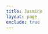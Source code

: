 ```yaml
---
title: Jasmine
layout: page
exclude: true
---
```


<!--stackedit_data:
eyJoaXN0b3J5IjpbLTU4OTkyNTkzMF19
-->